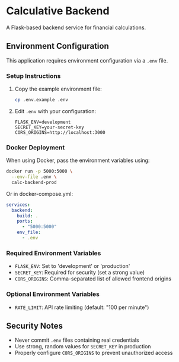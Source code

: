 # Calculative Backend

A Flask-based backend service for financial calculations.

## Environment Configuration

This application requires environment configuration via a `.env` file.

### Setup Instructions

1. Copy the example environment file:
   ```bash
   cp .env.example .env
   ```

2. Edit `.env` with your configuration:
   ```
   FLASK_ENV=development
   SECRET_KEY=your-secret-key
   CORS_ORIGINS=http://localhost:3000
   ```

### Docker Deployment

When using Docker, pass the environment variables using:

```bash
docker run -p 5000:5000 \
  --env-file .env \
  calc-backend-prod
```

Or in docker-compose.yml:
```yaml
services:
  backend:
    build: .
    ports:
      - "5000:5000"
    env_file:
      - .env
```

### Required Environment Variables

- `FLASK_ENV`: Set to 'development' or 'production'
- `SECRET_KEY`: Required for security (set a strong value)
- `CORS_ORIGINS`: Comma-separated list of allowed frontend origins

### Optional Environment Variables

- `RATE_LIMIT`: API rate limiting (default: "100 per minute")

## Security Notes

- Never commit `.env` files containing real credentials
- Use strong, random values for `SECRET_KEY` in production
- Properly configure `CORS_ORIGINS` to prevent unauthorized access

